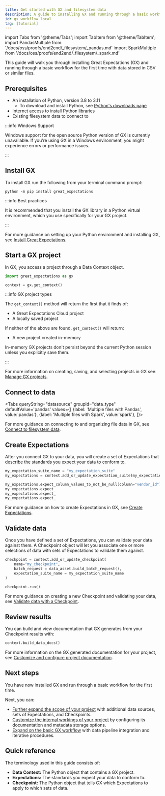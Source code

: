 ```yaml
---
title: Get started with GX and filesystem data
description: A guide to installing GX and running through a basic workflow for the first time on data stored in CSV and similar files.
id: gx_workflow_local
tag: [tutorial]
---
```


import Tabs from '@theme/Tabs';
import TabItem from '@theme/TabItem';
import PandasMultiple from '/docs/oss/proofs/end2end/_filesystem/_pandas.md'
import SparkMultiple from '/docs/oss/proofs/end2end/_filesystem/_spark.md'

This guide will walk you through installing Great Expectations (GX) and running through a basic workflow for the first time with data stored in CSV or similar files.

## Prerequisites

- An installation of Python, version 3.8 to 3.11
  - To download and install Python, see [Python's downloads page](https://www.python.org/downloads/)
- Internet access to install Python libraries
- Existing filesystem data to connect to

:::info Windows Support

Windows support for the open source Python version of GX is currently unavailable. If you’re using GX in a Windows environment, you might experience errors or performance issues.

:::

## Install GX

To install GX run the following from your terminal command prompt:

```commandline
python -m pip install great_expectations
```

:::info Best practices

It is recommended that you install the GX library in a Python virtual environment, which you use specifically for your GX project.

:::

For more guidance on setting up your Python environment and installing GX, see [Install Great Expectations](/oss/proofs/teaching/setup/install_gx.md).

## Start a GX project

In GX, you access a project through a Data Context object.

```python
import great_expectations as gx

context = gx.get_context()
```

:::info GX project types

The `get_context()` method will return the first that it finds of:
- A Great Expectations Cloud project
- A locally saved project

If neither of the above are found, `get_context()` will return:
- A new project created in-memory

In-memory GX projects don't persist beyond the current Python session unless you explicitly save them.

:::

For more information on creating, saving, and selecting projects in GX see: [Manage GX projects](/guides/setup/setup_overview_lp.md).

## Connect to data

<Tabs
  queryString="datasource"
  groupId="data_type"
  defaultValue='pandas'
  values={[
  {label: 'Multiple files with Pandas', value:'pandas'},
  {label: 'Multiple files with Spark', value:'spark'},
  ]}>

<TabItem value="pandas">
  <PandasMultiple />
</TabItem>

<TabItem value="spark">
  <SparkMultiple />
</TabItem>

</Tabs>

For more guidance on connecting to and organizing file data in GX, see [Connect to filesystem data](/guides/connecting_to_your_data/fluent/filesystem/connect_filesystem_source_data.md).

## Create Expectations

After you connect GX to your data, you will create a set of Expectations that describe the standards you expect your data to conform to.

```python
my_expectation_suite_name = "my_expectation_suite"
my_expectations = context.add_or_update_expectation_suite(my_expectation_suite_name)

my_expectations.expect_column_values_to_not_be_null(column="vendor_id")
my_expectations.expect_
my_expectations.expect_
my_expectations.expect_
```

For more guidance on how to create Expectations in GX, see [Create Expectations](/guides/expectations/expectations_lp.md).

## Validate data

Once you have defined a set of Expectations, you can validate your data against them.  A Checkpoint object will let you associate one or more selections of data with sets of Expectations to validate them against.

```python
checkpoint = context.add_or_update_checkpoint(
    name="my_checkpoint",
    batch_request = data_asset.build_batch_request(),
    expectation_suite_name = my_expectation_suite_name
)

checkpoint.run()
```

For more guidance on creating a new Checkpoint and validating your data, see [Validate data with a Checkpoint](/guides/validation/checkpoints/how_to_create_a_new_checkpoint.md).

## Review results

You can build and view documentation that GX generates from your Checkpoint results with:

```python
context.build_data_docs()
```

For more information on the GX generated documentation for your project, see [Customize and configure project documentation](/guides/setup/configuring_data_docs/host_and_share_data_docs.md).

## Next steps

You have now installed GX and run through a basic workflow for the first time.

Next, you can:
- [Further expand the scope of your project](/conceptual_guides/gx_overview.md) with additional data sources, sets of Expectations, and Checkpoints.
- [Customize the internal workings of your project](/guides/setup/setup_overview_lp.md) by configuring its documentation and metadata storage options.
- [Expand on the basic GX workflow](/docs/conceptual_guides/learn_lp.md) with data pipeline integration and iterative procedures.

## Quick reference

The terminology used in this guide consists of:
- **Data Context:** The Python object that contains a GX project.
- **Expectations:** The standards you expect your data to conform to.
- **Checkpoint:** The Python object that tells GX which Expectations to apply to which sets of data.

